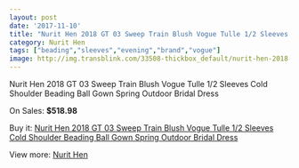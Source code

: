 ```yaml
---
layout: post
date: '2017-11-10'
title: "Nurit Hen 2018 GT 03 Sweep Train Blush Vogue Tulle 1/2 Sleeves Cold Shoulder Beading Ball Gown Spring Outdoor Bridal Dress"
category: Nurit Hen
tags: ["beading","sleeves","evening","brand","vogue"]
image: http://img.transblink.com/33508-thickbox_default/nurit-hen-2018-gt-03-sweep-train-blush-vogue-tulle-1-2-sleeves-cold-shoulder-beading-ball-gown-spring-outdoor-bridal-dress.jpg
---
```

Nurit Hen 2018 GT 03 Sweep Train Blush Vogue Tulle 1/2 Sleeves Cold Shoulder Beading Ball Gown Spring Outdoor Bridal Dress

On Sales: **$518.98**
<a href="https://www.transblink.com/en/nurit-hen/11219-nurit-hen-2018-gt-03-sweep-train-blush-vogue-tulle-1-2-sleeves-cold-shoulder-beading-ball-gown-spring-outdoor-bridal-dress.html"><amp-img layout="responsive" width="600" height="600" src="//img.transblink.com/33508-thickbox_default/nurit-hen-2018-gt-03-sweep-train-blush-vogue-tulle-1-2-sleeves-cold-shoulder-beading-ball-gown-spring-outdoor-bridal-dress.jpg" alt="Nurit Hen 2018 GT 03 Sweep Train Blush Vogue Tulle 1/2 Sleeves Cold Shoulder Beading Ball Gown Spring Outdoor Bridal Dress 0" /></a>
<a href="https://www.transblink.com/en/nurit-hen/11219-nurit-hen-2018-gt-03-sweep-train-blush-vogue-tulle-1-2-sleeves-cold-shoulder-beading-ball-gown-spring-outdoor-bridal-dress.html"><amp-img layout="responsive" width="600" height="600" src="//img.transblink.com/33514-thickbox_default/nurit-hen-2018-gt-03-sweep-train-blush-vogue-tulle-1-2-sleeves-cold-shoulder-beading-ball-gown-spring-outdoor-bridal-dress.jpg" alt="Nurit Hen 2018 GT 03 Sweep Train Blush Vogue Tulle 1/2 Sleeves Cold Shoulder Beading Ball Gown Spring Outdoor Bridal Dress 1" /></a>
<a href="https://www.transblink.com/en/nurit-hen/11219-nurit-hen-2018-gt-03-sweep-train-blush-vogue-tulle-1-2-sleeves-cold-shoulder-beading-ball-gown-spring-outdoor-bridal-dress.html"><amp-img layout="responsive" width="600" height="600" src="//img.transblink.com/33513-thickbox_default/nurit-hen-2018-gt-03-sweep-train-blush-vogue-tulle-1-2-sleeves-cold-shoulder-beading-ball-gown-spring-outdoor-bridal-dress.jpg" alt="Nurit Hen 2018 GT 03 Sweep Train Blush Vogue Tulle 1/2 Sleeves Cold Shoulder Beading Ball Gown Spring Outdoor Bridal Dress 2" /></a>
<a href="https://www.transblink.com/en/nurit-hen/11219-nurit-hen-2018-gt-03-sweep-train-blush-vogue-tulle-1-2-sleeves-cold-shoulder-beading-ball-gown-spring-outdoor-bridal-dress.html"><amp-img layout="responsive" width="600" height="600" src="//img.transblink.com/33512-thickbox_default/nurit-hen-2018-gt-03-sweep-train-blush-vogue-tulle-1-2-sleeves-cold-shoulder-beading-ball-gown-spring-outdoor-bridal-dress.jpg" alt="Nurit Hen 2018 GT 03 Sweep Train Blush Vogue Tulle 1/2 Sleeves Cold Shoulder Beading Ball Gown Spring Outdoor Bridal Dress 3" /></a>
<a href="https://www.transblink.com/en/nurit-hen/11219-nurit-hen-2018-gt-03-sweep-train-blush-vogue-tulle-1-2-sleeves-cold-shoulder-beading-ball-gown-spring-outdoor-bridal-dress.html"><amp-img layout="responsive" width="600" height="600" src="//img.transblink.com/33511-thickbox_default/nurit-hen-2018-gt-03-sweep-train-blush-vogue-tulle-1-2-sleeves-cold-shoulder-beading-ball-gown-spring-outdoor-bridal-dress.jpg" alt="Nurit Hen 2018 GT 03 Sweep Train Blush Vogue Tulle 1/2 Sleeves Cold Shoulder Beading Ball Gown Spring Outdoor Bridal Dress 4" /></a>
<a href="https://www.transblink.com/en/nurit-hen/11219-nurit-hen-2018-gt-03-sweep-train-blush-vogue-tulle-1-2-sleeves-cold-shoulder-beading-ball-gown-spring-outdoor-bridal-dress.html"><amp-img layout="responsive" width="600" height="600" src="//img.transblink.com/33510-thickbox_default/nurit-hen-2018-gt-03-sweep-train-blush-vogue-tulle-1-2-sleeves-cold-shoulder-beading-ball-gown-spring-outdoor-bridal-dress.jpg" alt="Nurit Hen 2018 GT 03 Sweep Train Blush Vogue Tulle 1/2 Sleeves Cold Shoulder Beading Ball Gown Spring Outdoor Bridal Dress 5" /></a>
<a href="https://www.transblink.com/en/nurit-hen/11219-nurit-hen-2018-gt-03-sweep-train-blush-vogue-tulle-1-2-sleeves-cold-shoulder-beading-ball-gown-spring-outdoor-bridal-dress.html"><amp-img layout="responsive" width="600" height="600" src="//img.transblink.com/33509-thickbox_default/nurit-hen-2018-gt-03-sweep-train-blush-vogue-tulle-1-2-sleeves-cold-shoulder-beading-ball-gown-spring-outdoor-bridal-dress.jpg" alt="Nurit Hen 2018 GT 03 Sweep Train Blush Vogue Tulle 1/2 Sleeves Cold Shoulder Beading Ball Gown Spring Outdoor Bridal Dress 6" /></a>

Buy it: [Nurit Hen 2018 GT 03 Sweep Train Blush Vogue Tulle 1/2 Sleeves Cold Shoulder Beading Ball Gown Spring Outdoor Bridal Dress](https://www.transblink.com/en/nurit-hen/11219-nurit-hen-2018-gt-03-sweep-train-blush-vogue-tulle-1-2-sleeves-cold-shoulder-beading-ball-gown-spring-outdoor-bridal-dress.html "Nurit Hen 2018 GT 03 Sweep Train Blush Vogue Tulle 1/2 Sleeves Cold Shoulder Beading Ball Gown Spring Outdoor Bridal Dress")

View more: [Nurit Hen](https://www.transblink.com/en/113-nurit-hen "Nurit Hen")